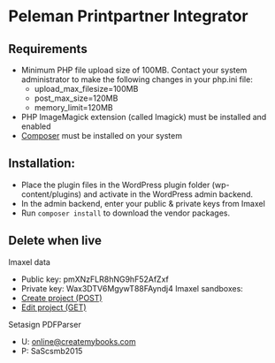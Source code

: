 # Peleman Printpartner Integrator

## Requirements

-   Minimum PHP file upload size of 100MB. Contact your system administrator to make the following changes in your php.ini file:
    -   upload_max_filesize=100MB
    -   post_max_size=120MB
    -   memory_limit=120MB
-   PHP ImageMagick extension (called Imagick) must be installed and enabled
-   [Composer](https://getcomposer.org/) must be installed on your system

## Installation:

-   Place the plugin files in the WordPress plugin folder (wp-content/plugins) and activate in the WordPress admin backend.
-   In the admin backend, enter your public & private keys from Imaxel
-   Run `composer install` to download the vendor packages.

## Delete when live

Imaxel data

-   Public key: pmXNzFLR8hNG9hF52AfZxf
-   Private key: Wax3DTV6MgywT88FAyndj4
    Imaxel sandboxes:
-   [Create project (POST)](https://services.imaxel.com/peleman/apisandbox/#/api/create_project)
-   [Edit project (GET)](https://services.imaxel.com/peleman/apisandbox/#/api/edit_project)

Setasign PDFParser

-   U: online@createmybooks.com
-   P: SaScsmb2015

